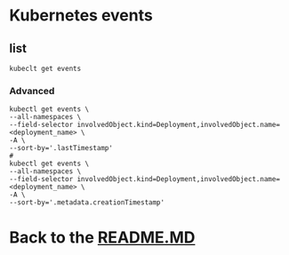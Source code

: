 # Kubernetes events

## list

```shell
kubeclt get events
```

### Advanced

```shell
kubectl get events \
--all-namespaces \
--field-selector involvedObject.kind=Deployment,involvedObject.name=<deployment_name> \
-A \
--sort-by='.lastTimestamp'
#
kubectl get events \
--all-namespaces \
--field-selector involvedObject.kind=Deployment,involvedObject.name=<deployment_name> \
-A \
--sort-by='.metadata.creationTimestamp'
```

# Back to the [README.MD][readme]

[readme]:<./README.MD>
